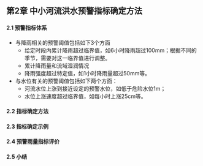 ## 第2章 中小河流洪水预警指标确定方法
#### 2.1 预警指标体系
- 与降雨相关的预警阈值包括如下3个方面
	- 给定时段内累计降雨超过临界值，如6小时降雨超过100mm；根据不同的季节，需要对这一临界值进行调整。
	- 累计降雨量和流域湿润情况
	- 降雨强度超过特定值，如1小时降雨量超过50mm等。
- 与水位有关的预警阈值包括如下两个方面：
	- 河流水位上涨到接近设定的预警水位，如低于危险水位1m；
	- 水位上涨速度超过临界值，如每小时上涨25cm等。
#### 2.2 指标确定方法
#### 2.3 指标确定示例
#### 2.4 预警雨量指标评价
#### 2.5 小结

